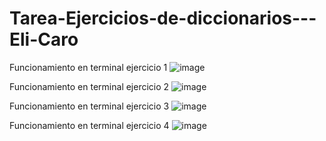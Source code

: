 # Tarea-Ejercicios-de-diccionarios---Eli-Caro

Funcionamiento en terminal ejercicio 1
![image](https://github.com/user-attachments/assets/50c6e75d-6578-4831-a355-96969fc7b633)

Funcionamiento en terminal ejercicio 2
![image](https://github.com/user-attachments/assets/e3a63c0f-1ab4-4530-9f96-f9cbd5f58d1e)

Funcionamiento en terminal ejercicio 3
![image](https://github.com/user-attachments/assets/3e158773-d716-4065-a8e7-e16c590c62e5)

Funcionamiento en terminal ejercicio 4
![image](https://github.com/user-attachments/assets/4f0c047f-ae63-424c-981e-142e19909ff0)
